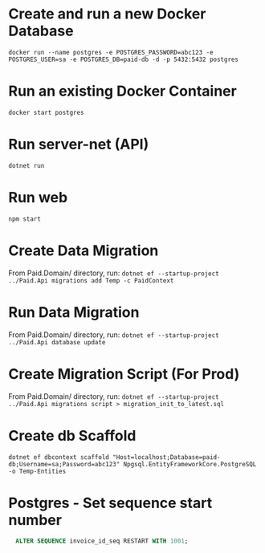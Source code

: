 ﻿# Create and run a new Docker Database

`docker run --name postgres -e POSTGRES_PASSWORD=abc123 -e POSTGRES_USER=sa -e POSTGRES_DB=paid-db -d -p 5432:5432 postgres`

# Run an existing Docker Container

`docker start postgres`

# Run server-net (API)

`dotnet run`

# Run web

`npm start`

# Create Data Migration

From Paid.Domain/ directory, run:
`dotnet ef --startup-project ../Paid.Api migrations add Temp -c PaidContext`

# Run Data Migration

From Paid.Domain/ directory, run:
`dotnet ef --startup-project ../Paid.Api database update`

# Create Migration Script (For Prod)

From Paid.Domain/ directory, run:
`dotnet ef --startup-project ../Paid.Api migrations script > migration_init_to_latest.sql`

# Create db Scaffold

`dotnet ef dbcontext scaffold "Host=localhost;Database=paid-db;Username=sa;Password=abc123" Npgsql.EntityFrameworkCore.PostgreSQL -o Temp-Entities`

# Postgres - Set sequence start number

```sql
  ALTER SEQUENCE invoice_id_seq RESTART WITH 1001;
```
